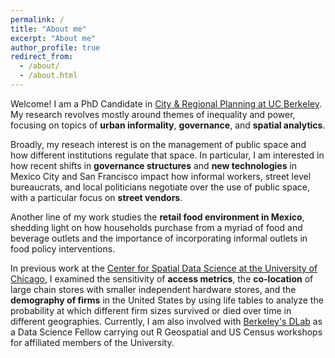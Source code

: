 ```yaml
---
permalink: /
title: "About me"
excerpt: "About me"
author_profile: true
redirect_from: 
  - /about/
  - /about.html
---
```


Welcome! I am a PhD Candidate in [City & Regional Planning at UC Berkeley](https://ced.berkeley.edu/academics/city-regional-planning).    
My research revolves mostly around themes of inequality and power, focusing on topics of **urban informality**, **governance**, and **spatial analytics**.

Broadly, my reseach interest is on the management of public space and how different institutions regulate that space. In particular, I am interested in how recent shifts in **governance structures** and **new technologies** in Mexico City and San Francisco impact how informal workers, street level bureaucrats, and local politicians negotiate over the use of public space, with a particular focus on **street vendors**.

Another line of my work studies the **retail food environment in Mexico**, shedding light on how households purchase from a myriad of food and beverage outlets and the importance of incorporating informal outlets in food policy interventions.

In previous work at the [Center for Spatial Data Science at the University of Chicago](https://spatial.uchicago.edu/), I examined the sensitivity of **access metrics**, the **co-location** of large chain stores with smaller independent hardware stores, and the **demography of firms** in the United States by using life tables to analyze the probability at which different firm sizes survived or died over time in different geographies. Currently, I am also involved with [Berkeley's DLab](https://dlab.berkeley.edu/) as a Data Science Fellow carrying out R Geospatial and US Census workshops for affiliated members of the University.
